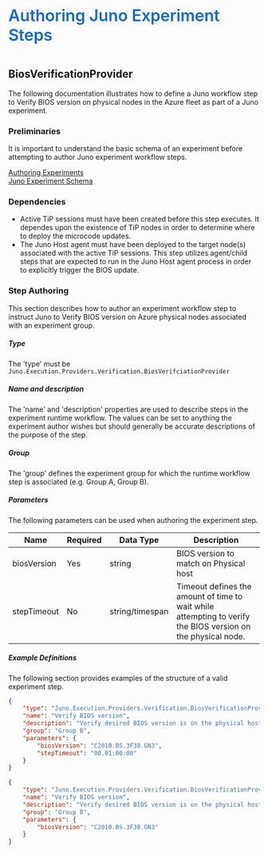 ﻿<div style="font-size:24pt;font-weight:600;color:#1569C7">Authoring Juno Experiment Steps</div>
<br/>

## BiosVerificationProvider
The following documentation illustrates how to define a Juno workflow step to Verify BIOS version on physical nodes 
in the Azure fleet as part of a Juno experiment. 

### Preliminaries
It is important to understand the basic schema of an experiment before attempting to author Juno experiment workflow steps.

[Authoring Experiments](./Authoring-Experiments.md)  
[Juno Experiment Schema](./Authoring-ExperimentSchema.md)

### Dependencies

* Active TiP sessions must have been created before this step executes. It dependes upon the existence of TiP nodes in order to determine
  where to deploy the microcode updates.
* The Juno Host agent must have been deployed to the target node(s) associated with the active TiP sessions. This step utilizes agent/child
  steps that are expected to run in the Juno Host agent process in order to explicitly trigger the BIOS update.

### Step Authoring
This section describes how to author an experiment workflow step to instruct Juno to Verify BIOS version on Azure
physical nodes associated with an experiment group.

##### Type
The 'type' must be ```Juno.Execution.Providers.Verification.BiosVerifciationProvider```

##### Name and description
The 'name' and 'description' properties are used to describe steps in the experiment runtime workflow.  The values can be set to anything the experiment
author wishes but should generally be accurate descriptions of the purpose of the step.

##### Group
The 'group' defines the experiment group for which the runtime workflow step is associated (e.g. Group A, Group B).

##### Parameters
The following parameters can be used when authoring the experiment step.

| Name                | Required   | Data Type        | Description                |
| ------------------- | ---------- | ---------------- | -------------------------- |
| biosVersion         | Yes        | string           | BIOS version to match on Physical host
| stepTimeout         | No         | string/timespan  | Timeout defines the amount of time to wait while attempting to verify the BIOS version on the physical node.

##### Example Definitions
The following section provides examples of the structure of a valid experiment step.
``` json
{
    "type": "Juno.Execution.Providers.Verification.BiosVerificationProvider",
    "name": "Verify BIOS version",
    "description": "Verify desired BIOS version is on the physical host in this experiment group",
    "group": "Group B",
    "parameters": {
        "biosVersion": "C2010.BS.3F38.GN3",
        "stepTimeout": "00.01:00:00"
    }
}

{
    "type": "Juno.Execution.Providers.Verification.BiosVerificationProvider",
    "name": "Verify BIOS version",
    "description": "Verify desired BIOS version is on the physical host in this experiment group",
    "group": "Group B",
    "parameters": {
        "biosVersion": "C2010.BS.3F38.GN3"
    }
}

```